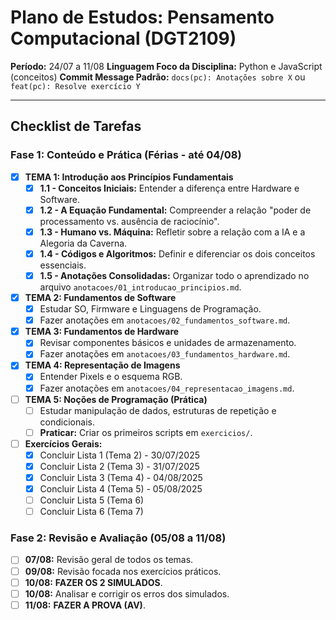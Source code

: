 # Plano de Estudos: Pensamento Computacional (DGT2109)

**Período:** 24/07 a 11/08
**Linguagem Foco da Disciplina:** Python e JavaScript (conceitos)
**Commit Message Padrão:** `docs(pc): Anotações sobre X` ou `feat(pc): Resolve exercício Y`

---

## Checklist de Tarefas

### Fase 1: Conteúdo e Prática (Férias - até 04/08)

- [x] **TEMA 1: Introdução aos Princípios Fundamentais**
  - [x] **1.1 - Conceitos Iniciais:** Entender a diferença entre Hardware e Software.
  - [x] **1.2 - A Equação Fundamental:** Compreender a relação "poder de processamento vs. ausência de raciocínio".
  - [x] **1.3 - Humano vs. Máquina:** Refletir sobre a relação com a IA e a Alegoria da Caverna.
  - [x] **1.4 - Códigos e Algoritmos:** Definir e diferenciar os dois conceitos essenciais.
  - [x] **1.5 - Anotações Consolidadas:** Organizar todo o aprendizado no arquivo `anotacoes/01_introducao_principios.md`.

- [x] **TEMA 2: Fundamentos de Software**
  - [x] Estudar SO, Firmware e Linguagens de Programação.
  - [x] Fazer anotações em `anotacoes/02_fundamentos_software.md`.

- [x] **TEMA 3: Fundamentos de Hardware**
  - [x] Revisar componentes básicos e unidades de armazenamento.
  - [x] Fazer anotações em `anotacoes/03_fundamentos_hardware.md`.

- [x] **TEMA 4: Representação de Imagens**
  - [x] Entender Pixels e o esquema RGB.
  - [x] Fazer anotações em `anotacoes/04_representacao_imagens.md`.

- [ ] **TEMA 5: Noções de Programação (Prática)**
  - [ ] Estudar manipulação de dados, estruturas de repetição e condicionais.
  - [ ] **Praticar:** Criar os primeiros scripts em `exercicios/`.

- [ ] **Exercícios Gerais:**
  - [x] Concluir Lista 1 (Tema 2) - 30/07/2025
  - [x] Concluir Lista 2 (Tema 3) - 31/07/2025
  - [x] Concluir Lista 3 (Tema 4) - 04/08/2025
  - [x] Concluir Lista 4 (Tema 5) - 05/08/2025
  - [ ] Concluir Lista 5 (Tema 6)
  - [ ] Concluir Lista 6 (Tema 7)

### Fase 2: Revisão e Avaliação (05/08 a 11/08)
- [ ] **07/08:** Revisão geral de todos os temas.
- [ ] **09/08:** Revisão focada nos exercícios práticos.
- [ ] **10/08:** **FAZER OS 2 SIMULADOS**.
- [ ] **10/08:** Analisar e corrigir os erros dos simulados.
- [ ] **11/08:** **FAZER A PROVA (AV)**.
